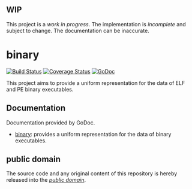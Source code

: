 WIP
---

This project is a *work in progress*. The implementation is *incomplete* and subject to change. The documentation can be inaccurate.

binary
======

[![Build Status](https://travis-ci.org/mewrev/binary.svg?branch=master)](https://travis-ci.org/mewrev/binary)
[![Coverage Status](https://img.shields.io/coveralls/mewrev/binary.svg)](https://coveralls.io/r/mewrev/binary?branch=master)
[![GoDoc](https://godoc.org/github.com/mewrev/binary?status.svg)](https://godoc.org/github.com/mewrev/binary)

This project aims to provide a uniform representation for the data of ELF and PE binary executables.

Documentation
-------------

Documentation provided by GoDoc.

- [binary]: provides a uniform representation for the data of binary executables.

[binary]: http://godoc.org/github.com/mewrev/binary

public domain
-------------

The source code and any original content of this repository is hereby released into the *[public domain]*.

[public domain]: https://creativecommons.org/publicdomain/zero/1.0/
